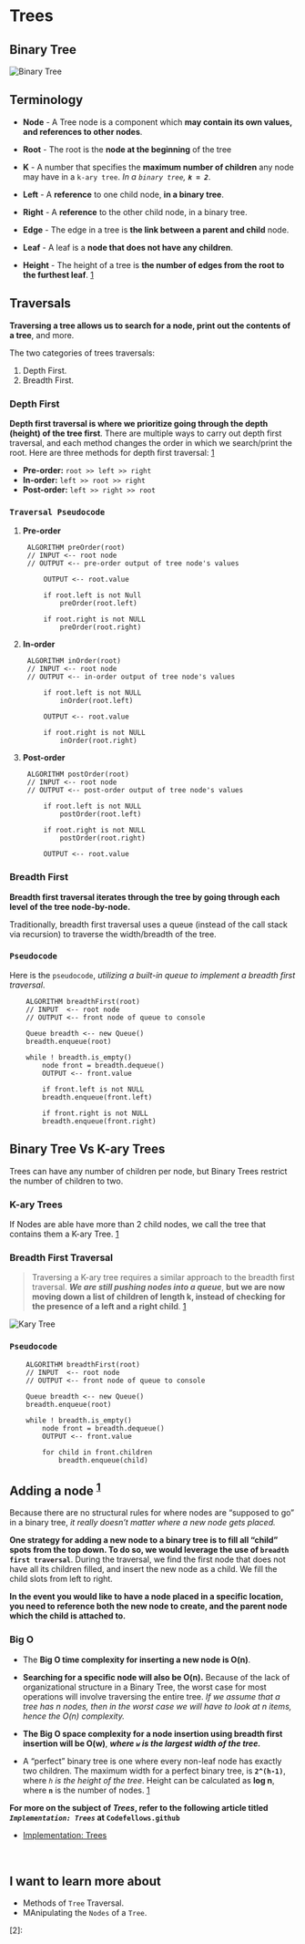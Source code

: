 # **Trees**

## **Binary Tree**

 ![Binary Tree](./binary_tree.png)

## Terminology
- **Node** - A Tree node is a component which __may contain its own values, and references to other nodes__.
- **Root** - The root is the __node at the beginning__ of the tree

- **K** - A number that specifies the __maximum number of children__ any node may have in a `k-ary tree`. _In a `binary tree`, **`k = 2`**_.

- **Left** - A **reference** to one child node, **in a binary tree**.

- **Right** - A **reference** to the other child node, in a binary tree.

- **Edge** - The edge in a tree is **the link between a parent and child** node.

- **Leaf** - A leaf is a **node that does not have any children**.
- **Height** - The height of a tree is **the number of edges from the root to the furthest leaf**. [1]





## **Traversals**
**Traversing a tree allows us to search for a node, print out the contents of a tree**, and more.

The two categories of trees traversals:
1. Depth First.
2. Breadth First.

### **Depth First**
**Depth first traversal is where we prioritize going through the depth (height) of the tree first**. There are multiple ways to carry out depth first traversal, and each method changes the order in which we search/print the root. Here are three methods for depth first traversal: [1]

- **Pre-order:** `root >> left >> right`
- **In-order:** `left >> root >> right`
- **Post-order:** `left >> right >> root`

### **`Traversal Pseudocode`**
1. **Pre-order**

        ALGORITHM preOrder(root)
        // INPUT <-- root node
        // OUTPUT <-- pre-order output of tree node's values

            OUTPUT <-- root.value

            if root.left is not Null
                preOrder(root.left)

            if root.right is not NULL
                preOrder(root.right)

2. **In-order**

        ALGORITHM inOrder(root)
        // INPUT <-- root node
        // OUTPUT <-- in-order output of tree node's values

            if root.left is not NULL
                inOrder(root.left)

            OUTPUT <-- root.value

            if root.right is not NULL
                inOrder(root.right)

3. **Post-order**

        ALGORITHM postOrder(root)
        // INPUT <-- root node
        // OUTPUT <-- post-order output of tree node's values

            if root.left is not NULL
                postOrder(root.left)

            if root.right is not NULL
                postOrder(root.right)

            OUTPUT <-- root.value


### **Breadth First**
**Breadth first traversal iterates through the tree by going through each level of the tree node-by-node.**

Traditionally, breadth first traversal uses a queue (instead of the call stack via recursion) to traverse the width/breadth of the tree. 

### **`Pseudocode`**
Here is the `pseudocode`, _utilizing a built-in queue to implement a breadth first traversal_.

        ALGORITHM breadthFirst(root)
        // INPUT  <-- root node
        // OUTPUT <-- front node of queue to console

        Queue breadth <-- new Queue()
        breadth.enqueue(root)

        while ! breadth.is_empty()
            node front = breadth.dequeue()
            OUTPUT <-- front.value

            if front.left is not NULL
            breadth.enqueue(front.left)

            if front.right is not NULL
            breadth.enqueue(front.right)

## **Binary Tree Vs K-ary Trees**

Trees can have any number of children per node, but Binary Trees restrict the number of children to two.

### **K-ary Trees**
If Nodes are able have more than 2 child nodes, we call the tree that contains them a K-ary Tree. [1]

### **Breadth First Traversal**
>Traversing a K-ary tree requires a similar approach to the breadth first traversal. **_We are still pushing nodes into a queue_**, **but we are now moving down a list of children of length k, instead of checking for the presence of a left and a right child**. [1]

 ![Kary Tree](./k_ary_tree.png)

### **`Pseudocode`**

        ALGORITHM breadthFirst(root)
        // INPUT  <-- root node
        // OUTPUT <-- front node of queue to console

        Queue breadth <-- new Queue()
        breadth.enqueue(root)

        while ! breadth.is_empty()
            node front = breadth.dequeue()
            OUTPUT <-- front.value

            for child in front.children
                breadth.enqueue(child)

## **Adding a node** <sup>[1]</sup>
Because there are no structural rules for where nodes are “supposed to go” in a binary tree, _it really doesn’t matter where a new node gets placed._

**One strategy for adding a new node to a binary tree is to fill all “child” spots from the top down. To do so, we would leverage the use of `breadth first traversal`**. During the traversal, we find the first node that does not have all its children filled, and insert the new node as a child. We fill the child slots from left to right.

**In the event you would like to have a node placed in a specific location, you need to reference both the new node to create, and the parent node which the child is attached to.**







### **Big O**
- The **Big O time complexity for inserting a new node is O(n)**.
- **Searching for a specific node will also be O(n).**
Because of the lack of organizational structure in a Binary Tree, the worst case for most operations will involve traversing the entire tree. _If we assume that a tree has n nodes, then in the worst case we will have to look at n items, hence the O(n) complexity._

- **The Big O space complexity for a node insertion using breadth first insertion will be O(w)**, **_where `w` is the largest width of the tree._**

- A “perfect” binary tree is one where every non-leaf node has exactly two children. The maximum width for a perfect binary tree, is **`2^(h-1)`**, where _`h` is the height of the tree_. Height can be calculated as **log n**, where **`n`** is the number of nodes. [1]



**For more on the subject of _Trees_, refer to the following article titled *`Implementation: Trees`* at `Codefellows.github`**
 - [Implementation: Trees](https://codefellows.github.io/common_curriculum/data_structures_and_algorithms/Code_401/class-15/resources/Trees.html)
 


<br/>

## I want to learn more about
 - Methods of `Tree` Traversal.
 - MAnipulating the `Nodes` of a `Tree`.
 


[1]: https://codefellows.github.io/common_curriculum/data_structures_and_algorithms/Code_401/class-15/resources/Trees.html
[2]: 